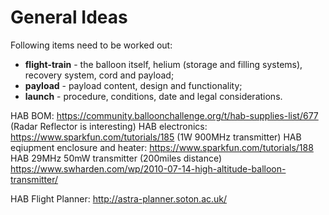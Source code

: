 # General Ideas

Following items need to be worked out:
- **flight-train** - the balloon itself, helium (storage and filling systems), recovery system, cord and payload;
- **payload** - payload content, design and functionality;
- **launch** - procedure, conditions, date and legal considerations.

HAB BOM: https://community.balloonchallenge.org/t/hab-supplies-list/677 (Radar Reflector is interesting)
HAB electronics: https://www.sparkfun.com/tutorials/185 (1W 900MHz transmitter)
HAB eqiupment enclosure and heater: https://www.sparkfun.com/tutorials/188
HAB 29MHz 50mW transmitter (200miles distance) https://www.swharden.com/wp/2010-07-14-high-altitude-balloon-transmitter/

HAB Flight Planner: http://astra-planner.soton.ac.uk/


